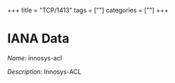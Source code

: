 +++
title = "TCP/1413"
tags = [""]
categories = [""]
+++

# IANA Data

_Name:_ innosys-acl

_Description:_ Innosys-ACL

